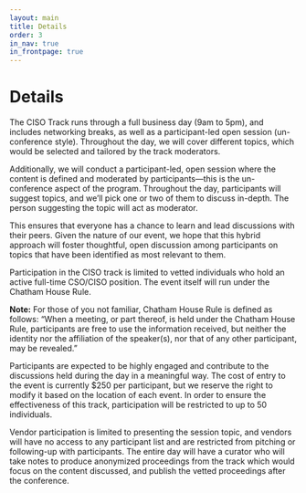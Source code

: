 ```yaml
---
layout: main
title: Details
order: 3
in_nav: true
in_frontpage: true
---
```


# Details

The CISO Track runs through a full business day (9am to 5pm), and includes networking breaks, as well as a participant-led open session (un-conference style). Throughout the day, we will cover different topics, which would be selected and tailored by the track moderators.

Additionally, we will conduct a participant-led, open session where the content is defined and moderated by participants—this is the un-conference aspect of the program. Throughout the day, participants will suggest topics, and we’ll pick one or two of them to discuss in-depth. The person suggesting the topic will act as moderator.

This ensures that everyone has a chance to learn and lead discussions with their peers. Given the nature of our event, we hope that this hybrid approach will foster thoughtful, open discussion among participants on topics that have been identified as most relevant to them.

Participation in the CISO track is limited to vetted individuals who hold an active full-time CSO/CISO position. The event itself will run under the Chatham House Rule.

**Note:** For those of you not familiar, Chatham House Rule is defined as follows: “When a meeting, or part thereof, is held under the Chatham House Rule, participants are free to use the information received, but neither the identity nor the affiliation of the speaker(s), nor that of any other participant, may be revealed.”

Participants are expected to be highly engaged and contribute to the discussions held during the day in a meaningful way. The cost of entry to the event is currently $250 per participant, but we reserve the right to modify it based on the location of each event. In order to ensure the effectiveness of this track, participation will be restricted to up to 50 individuals.

Vendor participation is limited to presenting the session topic, and vendors will have no access to any participant list and are restricted from pitching or following-up with participants. The entire day will have a curator who will take notes to produce anonymized proceedings from the track which would focus on the content discussed, and publish the vetted proceedings after the conference.
